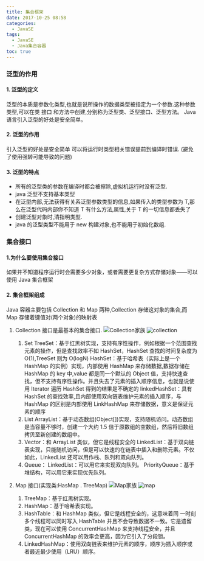 ```yaml
---
title: 集合框架
date: 2017-10-25 08:58
categories:
  - JavaSE
tags:
  - JavaSE
  - Java集合容器
toc: true
---
```


### 泛型的作用

#### 1. 泛型的定义

泛型的本质是参数化类型,也就是说所操作的数据类型被指定为一个参数.这种参数类型,可以在类 接口 和方法中创建,分别称为泛型类、泛型接口、泛型方法。 Java 语言引入泛型的好处是安全简单。

#### 2. 泛型的作用

引入泛型的好处是安全简单 可以将运行时类型相关错误提前到编译时错误. (避免了使用强转可能导致的问题)

#### 3. 泛型的特点

- 所有的泛型类的参数在编译时都会被擦除,虚拟机运行时没有泛型.
- java 泛型不支持基本类型
- 在泛型内部,无法获得有关系泛型参数类型的信息,如果传入的类型参数为 T,那么在泛型代码内部你不知道 T 有什么方法,属性,关于 T 的一切信息都丢失了
- 创建泛型对象时,清指明类型.
- java 的泛型类型不能用于 new 构建对象,也不能用于初始化数组.

### 集合接口

#### 1.为什么要使用集合接口

如果并不知道程序运行时会需要多少对象，或者需要更复杂方式存储对象——可以使用 Java 集合框架

#### 2. 集合框架组成

Java 容器主要包括 Collection 和 Map 两种,Collection 存储这对象的集合,而 Map 存储着键值对(两个对象)的映射表

1. Collection 接口是最基本的集合接口.
![Collection家族](Collection家族.png)
![collection](collection.png)
   1. Set
      TreeSet：基于红黑树实现，支持有序性操作，例如根据一个范围查找元素的操作，但是查找效率不如 HashSet，HashSet 查找的时间复杂度为 O(1),TreeSet 则为 O(logN)
      HashSet：基于哈希表（实际上是一个 HashMap 的实例）实现，内部使用 HashMap 来存储数据,数据存储在 HashMap 的 key 中,value 都是同一个默认的 Object 值，支持快速查找，但不支持有序性操作。并且失去了元素的插入顺序信息，也就是说使用 Iterator 遍历 HashSet 得到的结果是不确定的
      linkedHashSet：具有 HashSet 的查找效率,且内部使用双向链表维护元素的插入顺序，与 HashMap 的区别是内部使用 LinkHashMap 来存储数据，意义是保证元素的顺序
   2. List
      ArrayList：基于动态数组(Object[])实现，支持随机访问。动态数组是当容量不够时，创建一个大约 1.5 倍于原数组的空数组，然后将旧数组拷贝至新创建的数组中。
   3. Vector：和 ArrayList 类似，但它是线程安全的
      LinkedList：基于双向链表实现，只能随机访问，但是可以快速的在链表中插入和删除元素。不仅如此，LinkedList 还可以用作栈、队列和双向队列。
   4. Queue：
      LinkedList：可以用它来实现双向队列。
      PriorityQueue：基于堆结构，可以用它来实现优先队列。

2. Map 接口(实现类:HasMap . TreeMap)
![Map家族](Map家族.png)
![map](map.png)

   1. TreeMap：基于红黑树实现。
   2. HashMap：基于哈希表实现。
   3. HashTable：和 HashMap 类似，但它是线程安全的，这意味着同 一时刻多个线程可以同时写入 HashTable 并且不会导致数据不一致。它是遗留类，现在可以使用 ConcurrentHashMap 来支持线程安全，并且 ConcurrentHashMap 的效率会更高，因为它引入了分段锁。
   4. LinkedHashMap：使用双向链表来维护元素的顺序，顺序为插入顺序或者最近最少使用（LRU）顺序。
